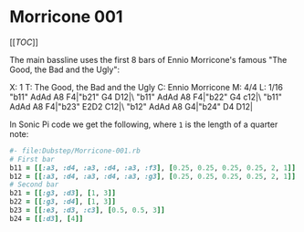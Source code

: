# Morricone 001

[[_TOC_]]

The main bassline uses the first 8 bars of Ennio Morricone's famous "The Good, the Bad and the Ugly":

X: 1
T: The Good, the Bad and the Ugly
C: Ennio Morricone
M: 4/4
L: 1/16
"b11" AdAd A8 F4|"b21" G4 D12|\\
"b11" AdAd A8 F4|"b22" G4 c12|\\
"b11" AdAd A8 F4|"b23" E2D2 C12|\\
"b12" AdAd A8 G4|"b24" D4 D12|

In Sonic Pi code we get the following, where `1` is the length of a quarter note:

```ruby
#- file:Dubstep/Morricone-001.rb
# First bar
b11 = [[:a3, :d4, :a3, :d4, :a3, :f3], [0.25, 0.25, 0.25, 0.25, 2, 1]]
b12 = [[:a3, :d4, :a3, :d4, :a3, :g3], [0.25, 0.25, 0.25, 0.25, 2, 1]]
# Second bar
b21 = [[:g3, :d3], [1, 3]]
b22 = [[:g3, :d4], [1, 3]]
b23 = [[:e3, :d3, :c3], [0.5, 0.5, 3]]
b24 = [[:d3], [4]]
```
